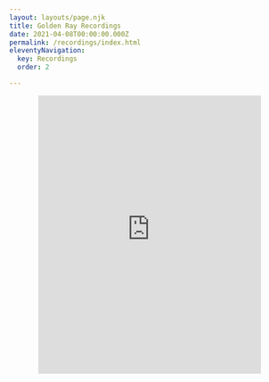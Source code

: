 ```yaml
---
layout: layouts/page.njk
title: Golden Ray Recordings
date: 2021-04-08T00:00:00.000Z
permalink: /recordings/index.html
eleventyNavigation:
  key: Recordings
  order: 2

---
```


<div style="text-align: center">
<iframe style="border: 0; width: 100%; max-width: 400px; height: 500px; margin; 0 auto;" src="https://bandcamp.com/EmbeddedPlayer/album=3608810968/size=large/bgcol=ffffff/linkcol=e99708/transparent=true/" seamless><a href="https://goldenray.bandcamp.com/album/only-the-beginning">Only The Beginning by Golden Ray</a></iframe>
</div>
